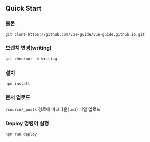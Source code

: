 ## Quick Start

### 클론

```bash
git clone https://github.com/vue-guide/vue-guide.github.io.git
```

### 브랜치 변경(writing)

```bash
git checkout -b writing
```

### 설치

```bash
npm install
```

### 문서 업로드

`/source/_posts` 경로에 마크다운(`.md`) 파일 업로드

### Deploy 명령어 실행

```bash
npm run deploy
```

